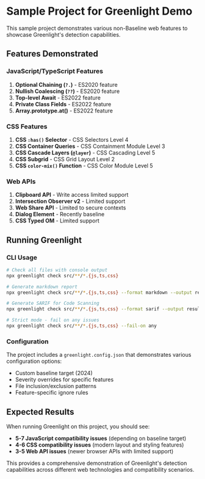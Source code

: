 # Sample Project for Greenlight Demo

This sample project demonstrates various non-Baseline web features to showcase Greenlight's detection capabilities.

## Features Demonstrated

### JavaScript/TypeScript Features
1. **Optional Chaining (`?.`)** - ES2020 feature
2. **Nullish Coalescing (`??`)** - ES2020 feature  
3. **Top-level Await** - ES2022 feature
4. **Private Class Fields** - ES2022 feature
5. **Array.prototype.at()** - ES2022 feature

### CSS Features
1. **CSS `:has()` Selector** - CSS Selectors Level 4
2. **CSS Container Queries** - CSS Containment Module Level 3
3. **CSS Cascade Layers (`@layer`)** - CSS Cascading Level 5
4. **CSS Subgrid** - CSS Grid Layout Level 2
5. **CSS `color-mix()` Function** - CSS Color Module Level 5

### Web APIs
1. **Clipboard API** - Write access limited support
2. **Intersection Observer v2** - Limited support
3. **Web Share API** - Limited to secure contexts
4. **Dialog Element** - Recently baseline
5. **CSS Typed OM** - Limited support

## Running Greenlight

### CLI Usage
```bash
# Check all files with console output
npx greenlight check src/**/*.{js,ts,css}

# Generate markdown report
npx greenlight check src/**/*.{js,ts,css} --format markdown --output report.md

# Generate SARIF for Code Scanning
npx greenlight check src/**/*.{js,ts,css} --format sarif --output results.sarif

# Strict mode - fail on any issues
npx greenlight check src/**/*.{js,ts,css} --fail-on any
```

### Configuration
The project includes a `greenlight.config.json` that demonstrates various configuration options:
- Custom baseline target (2024)
- Severity overrides for specific features
- File inclusion/exclusion patterns
- Feature-specific ignore rules

## Expected Results

When running Greenlight on this project, you should see:
- **5-7 JavaScript compatibility issues** (depending on baseline target)
- **4-6 CSS compatibility issues** (modern layout and styling features)
- **3-5 Web API issues** (newer browser APIs with limited support)

This provides a comprehensive demonstration of Greenlight's detection capabilities across different web technologies and compatibility scenarios.